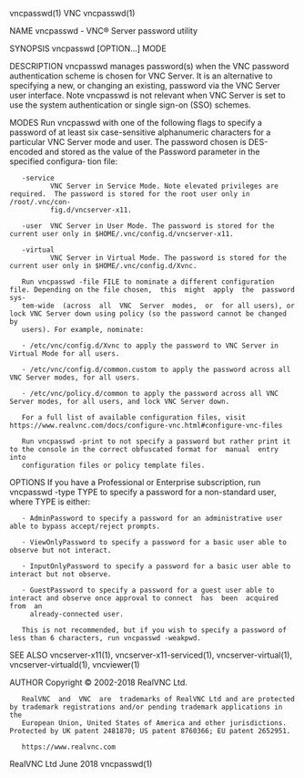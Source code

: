 vncpasswd(1)                                                            VNC                                                           vncpasswd(1)

NAME
       vncpasswd - VNC® Server password utility

SYNOPSIS
       vncpasswd [OPTION...] MODE

DESCRIPTION
       vncpasswd  manages  password(s)  when the VNC password authentication scheme is chosen for VNC Server. It is an alternative to specifying a
       new, or changing an existing, password via the VNC Server user interface. Note vncpasswd is not relevant when VNC Server is set to use  the
       system authentication or single sign-on (SSO) schemes.

MODES
       Run vncpasswd with one of the following flags to specify a password of at least six case-sensitive alphanumeric characters for a particular
       VNC Server mode and user. The password chosen is DES-encoded and stored as the value of the Password parameter in the specified  configura‐
       tion file:

       -service
              VNC Server in Service Mode. Note elevated privileges are required.  The password is stored for the root user only in /root/.vnc/con‐
              fig.d/vncserver-x11.

       -user  VNC Server in User Mode. The password is stored for the current user only in $HOME/.vnc/config.d/vncserver-x11.

       -virtual
              VNC Server in Virtual Mode. The password is stored for the current user only in $HOME/.vnc/config.d/Xvnc.

       Run vncpasswd -file FILE to nominate a different configuration file. Depending on the file chosen,  this  might  apply  the  password  sys‐
       tem-wide  (across  all  VNC  Server  modes,  or  for all users), or lock VNC Server down using policy (so the password cannot be changed by
       users). For example, nominate:

       · /etc/vnc/config.d/Xvnc to apply the password to VNC Server in Virtual Mode for all users.

       · /etc/vnc/config.d/common.custom to apply the password across all VNC Server modes, for all users.

       · /etc/vnc/policy.d/common to apply the password across all VNC Server modes, for all users, and lock VNC Server down.

       For a full list of available configuration files, visit https://www.realvnc.com/docs/configure-vnc.html#configure-vnc-files

       Run vncpasswd -print to not specify a password but rather print it to the console in the correct obfuscated format for  manual  entry  into
       configuration files or policy template files.

OPTIONS
       If  you  have a Professional or Enterprise subscription, run vncpasswd -type TYPE to specify a password for a non-standard user, where TYPE
       is either:

       · AdminPassword to specify a password for an administrative user able to bypass accept/reject prompts.

       · ViewOnlyPassword to specify a password for a basic user able to observe but not interact.

       · InputOnlyPassword to specify a password for a basic user able to interact but not observe.

       · GuestPassword to specify a password for a guest user able to interact and observe once approval to connect  has  been  acquired  from  an
         already-connected user.

       This is not recommended, but if you wish to specify a password of less than 6 characters, run vncpasswd -weakpwd.

SEE ALSO
       vncserver-x11(1), vncserver-x11-serviced(1), vncserver-virtual(1), vncserver-virtuald(1), vncviewer(1)

AUTHOR
       Copyright © 2002-2018 RealVNC Ltd.

       RealVNC  and  VNC  are  trademarks of RealVNC Ltd and are protected by trademark registrations and/or pending trademark applications in the
       European Union, United States of America and other jurisdictions.  Protected by UK patent 2481870; US patent 8760366; EU patent 2652951.

       https://www.realvnc.com

RealVNC Ltd                                                          June 2018                                                        vncpasswd(1)
